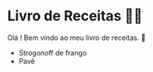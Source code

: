 # Livro de Receitas :man_cook:

Olá ! Bem vindo ao meu livro de receitas. :book:

- Strogonoff de frango
- Pavê
